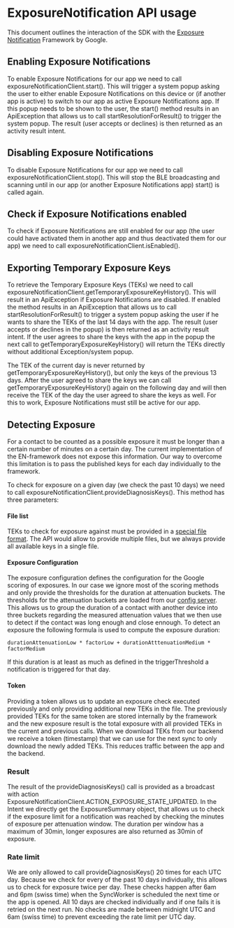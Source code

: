 # ExposureNotification API usage
This document outlines the interaction of the SDK with the [Exposure Notification](https://www.google.com/covid19/exposurenotifications/) Framework by Google.

## Enabling Exposure Notifications

To enable Exposure Notifications for our app we need to call exposureNotificationClient.start(). This will trigger a system popup asking the user to either enable Exposure Notifications on this device or (if another app is active) to switch to our app as active Exposure Notifications app. If this popup needs to be shown to the user, the start() method results in an ApiException that allows us to call startResolutionForResult() to trigger the system popup. The result (user accepts or declines) is then returned as an activity result intent.

## Disabling Exposure Notifications

To disable Exposure Notifications for our app we need to call exposureNotificationClient.stop(). This will stop the BLE broadcasting and scanning until in our app (or another Exposure Notifications app) start() is called again.

## Check if Exposure Notifications enabled

To check if Exposure Notifications are still enabled for our app (the user could have activated them in another app and thus deactivated them for our app) we need to call exposureNotificationClient.isEnabled().

## Exporting Temporary Exposure Keys

To retrieve the Temporary Exposure Keys (TEKs) we need to call exposureNotificationClient.getTemporaryExposureKeyHistory(). This will result in an ApiException if Exposure Notifications are disabled. If enabled the method results in an ApiException that allows us to call startResolutionForResult() to trigger a system popup asking the user if he wants to share the TEKs of the last 14 days with the app. The result (user accepts or declines in the popup) is then returned as an activity result intent. If the user agrees to share the keys with the app in the popup the next call to getTemporaryExposureKeyHistory() will return the TEKs directly without additional Exception/system popup.

The TEK of the current day is never returned by getTemporaryExposureKeyHistory(), but only the keys of the previous 13 days. After the user agreed to share the keys we can call getTemporaryExposureKeyHistory() again on the following day and will then receive the TEK of the day the user agreed to share the keys as well. For this to work, Exposure Notifications must still be active for our app.

## Detecting Exposure

For a contact to be counted as a possible exposure it must be longer than a certain number of minutes on a certain day. The current implementation of the EN-framework does not expose this information. Our way to overcome this limitation is to pass the published keys for each day individually to the framework.

To check for exposure on a given day (we check the past 10 days) we need to call exposureNotificationClient.provideDiagnosisKeys(). This method has three parameters:

#### File list
TEKs to check for exposure against must be provided in a [special file format](https://developers.google.com/android/exposure-notifications/exposure-key-file-format). The API would allow to provide multiple files, but we always provide all available keys in a single file.

#### Exposure Configuration
The exposure configuration defines the configuration for the Google scoring of exposures. In our case we ignore most of the scoring methods and only provide the thresholds for the duration at attenuation buckets. The thresholds for the attenuation buckets are loaded from our [config server](https://github.com/DP-3T/dp3t-config-backend-ch/blob/master/dpppt-config-backend/src/main/java/org/dpppt/switzerland/backend/sdk/config/ws/model/GAENSDKConfig.java). This allows us to group the duration of a contact with another device into three buckets regarding the measured attenuation values that we then use to detect if the contact was long enough and close ennough.
To detect an exposure the following formula is used to compute the exposure duration:
```
durationAttenuationLow * factorLow + durationAtttenuationMedium * factorMedium
```
If this duration is at least as much as defined in the triggerThreshold a notification is triggered for that day.

#### Token
Providing a token allows us to update an exposure check executed previously and only providing additional new TEKs in the file. The previously provided TEKs for the same token are stored internally by the framework and the new exposure result is the total exposure with all provided TEKs in the current and previous calls. When we download TEKs from our backend we receive a token (timestamp) that we can use for the next sync to only download the newly added TEKs. This reduces traffic between the app and the backend.

### Result
The result of the provideDiagnosisKeys() call is provided as a broadcast with action ExposureNotificationClient.ACTION_EXPOSURE_STATE_UPDATED. In the Intent we directly get the ExposureSummary object, that allows us to check if the exposure limit for a notification was reached by checking the minutes of exposure per attenuation window. The duration per window has a maximum of 30min, longer exposures are also returned as 30min of exposure.

### Rate limit
We are only allowed to call provideDiagnosisKeys() 20 times for each UTC day. Because we check for every of the past 10 days individually, this allows us to check for exposure twice per day. These checks happen after 6am and 6pm (swiss time) when the SyncWorker is scheduled the next time or the app is opened. All 10 days are checked individually and if one fails it is retried on the next run. No checks are made between midnight UTC and 6am (swiss time) to prevent exceeding the rate limit per UTC day.
